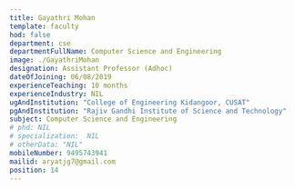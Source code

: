 ```yaml
---
title: Gayathri Mohan
template: faculty
hod: false
department: cse
departmentFullName: Computer Science and Engineering
image: ./GayathriMohan 
designation: Assistant Professor (Adhoc)
dateOfJoining: 06/08/2019
experienceTeaching: 10 months
experienceIndustry: NIL
ugAndInstitution: "College of Engineering Kidangoor, CUSAT"
pgAndInstitution: "Rajiv Gandhi Institute of Science and Technology"
subject: Computer Science and Engineering
# phd: NIL
# specialization:  NIL
# otherData: "NIL"
mobileNumber: 9495743941    
mailid: aryatjg7@gmail.com
position: 14
---
```

